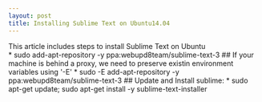 ```yaml
---
layout: post
title: Installing Sublime Text on Ubuntu14.04
---
```


<div class="message">
  This article includes steps to install Sublime Text on Ubuntu
</div>
* sudo add-apt-repository -y ppa:webupd8team/sublime-text-3
## If your machine is behind a proxy, we need to preserve existin environment variables using '-E'
* sudo -E add-apt-repository -y ppa:webupd8team/sublime-text-3
## Update and Install sublime:
* sudo apt-get update; sudo apt-get install -y sublime-text-installer